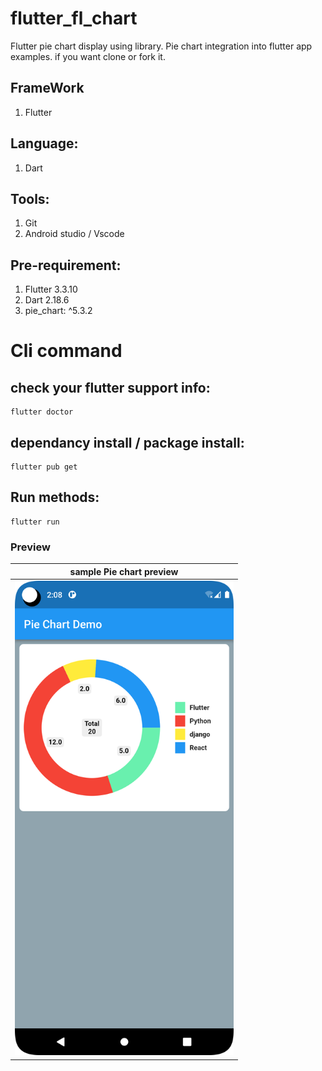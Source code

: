 # flutter_fl_chart
Flutter pie chart display using library. Pie chart integration into flutter app examples. if you want clone or fork it.

## FrameWork
1. Flutter

## Language:
1. Dart

## Tools:
1. Git
2. Android studio / Vscode

## Pre-requirement:
1. Flutter 3.3.10
2. Dart 2.18.6 
3. pie_chart: ^5.3.2

# Cli command
## check your flutter support info:
```
flutter doctor
```
## dependancy install / package install:
```
flutter pub get
```
## Run methods:
```
flutter run
```
### Preview

|      sample Pie chart preview      | 
|:----------------------------------:|
| <img src="sample.png" width="350"> | 
